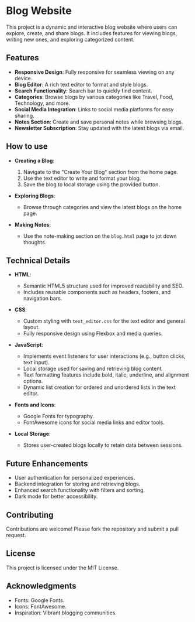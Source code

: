 # Blog Website

This project is a dynamic and interactive blog website where users can explore, create, and share blogs. It includes features for viewing blogs, writing new ones, and exploring categorized content.

## Features

- **Responsive Design**: Fully responsive for seamless viewing on any device.
- **Blog Editor**: A rich text editor to format and style blogs.
- **Search Functionality**: Search bar to quickly find content.
- **Categories**: Browse blogs by various categories like Travel, Food, Technology, and more.
- **Social Media Integration**: Links to social media platforms for easy sharing.
- **Notes Section**: Create and save personal notes while browsing blogs.
- **Newsletter Subscription**: Stay updated with the latest blogs via email.

## How to use

- **Creating a Blog**:
  1. Navigate to the "Create Your Blog" section from the home page.
  2. Use the text editor to write and format your blog.
  3. Save the blog to local storage using the provided button.
  
- **Exploring Blogs**:
  - Browse through categories and view the latest blogs on the home page.

- **Making Notes**:
  - Use the note-making section on the `blog.html` page to jot down thoughts.

## Technical Details

- **HTML**:
  - Semantic HTML5 structure used for improved readability and SEO.
  - Includes reusable components such as headers, footers, and navigation bars.

- **CSS**:
  - Custom styling with `text_editor.css` for the text editor and general layout.
  - Fully responsive design using Flexbox and media queries.

- **JavaScript**:
  - Implements event listeners for user interactions (e.g., button clicks, text input).
  - Local storage used for saving and retrieving blog content.
  - Text formatting features include bold, italic, underline, and alignment options.
  - Dynamic list creation for ordered and unordered lists in the text editor.

- **Fonts and Icons**:
  - Google Fonts for typography.
  - FontAwesome icons for social media links and editor tools.

- **Local Storage**:
  - Stores user-created blogs locally to retain data between sessions.

## Future Enhancements

- User authentication for personalized experiences.
- Backend integration for storing and retrieving blogs.
- Enhanced search functionality with filters and sorting.
- Dark mode for better accessibility.

## Contributing

Contributions are welcome! Please fork the repository and submit a pull request.

## License

This project is licensed under the MIT License.

## Acknowledgments

- Fonts: Google Fonts.
- Icons: FontAwesome.
- Inspiration: Vibrant blogging communities.
